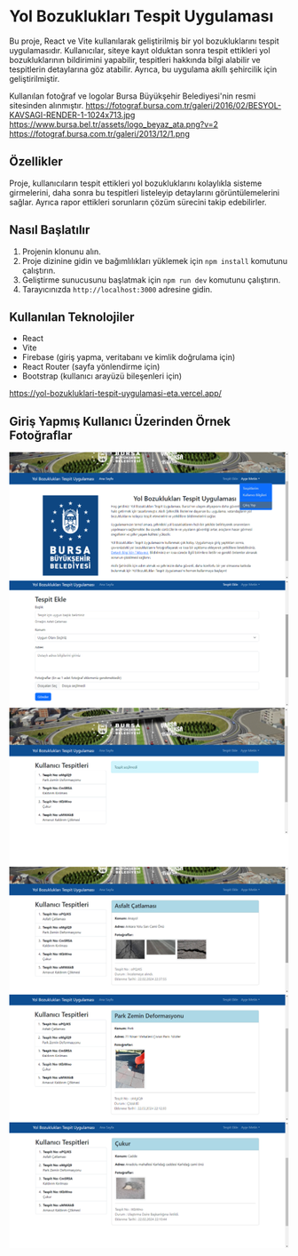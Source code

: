 # Yol Bozuklukları Tespit Uygulaması

Bu proje, React ve Vite kullanılarak geliştirilmiş bir yol bozukluklarını tespit uygulamasıdır. Kullanıcılar, siteye kayıt olduktan sonra tespit ettikleri yol bozukluklarının bildirimini yapabilir, tespitleri hakkında bilgi alabilir ve tespitlerin detaylarına göz atabilir. Ayrıca, bu uygulama akıllı şehircilik için geliştirilmiştir.

Kullanılan fotoğraf ve logolar Bursa Büyükşehir Belediyesi'nin resmi sitesinden alınmıştır.
https://fotograf.bursa.com.tr/galeri/2016/02/BESYOL-KAVSAGI-RENDER-1-1024x713.jpg
https://www.bursa.bel.tr/assets/logo_beyaz_ata.png?v=2
https://fotograf.bursa.com.tr/galeri/2013/12/1.png

## Özellikler

Proje, kullanıcıların tespit ettikleri yol bozukluklarını kolaylıkla sisteme girmelerini, daha sonra bu tespitleri listeleyip detaylarını görüntülemelerini sağlar. Ayrıca rapor ettikleri sorunların çözüm sürecini takip edebilirler.

## Nasıl Başlatılır

1. Projenin klonunu alın.
2. Proje dizinine gidin ve bağımlılıkları yüklemek için `npm install` komutunu çalıştırın.
3. Geliştirme sunucusunu başlatmak için `npm run dev` komutunu çalıştırın.
4. Tarayıcınızda `http://localhost:3000` adresine gidin.

## Kullanılan Teknolojiler

- React
- Vite
- Firebase (giriş yapma, veritabanı ve kimlik doğrulama için)
- React Router (sayfa yönlendirme için)
- Bootstrap (kullanıcı arayüzü bileşenleri için)

https://yol-bozukluklari-tespit-uygulamasi-eta.vercel.app/

## Giriş Yapmış Kullanıcı Üzerinden Örnek Fotoğraflar

![Kullanıcı Girişi](/public/1.png)
![Tespit Ekle](/public/6.png)
![Tespitlerim Sayfası](/public/2.png)
![Örnek Tespit1](/public/3.png)
![Örnek Tespit2](/public/4.png)
![Örnek Tespit3](/public/5.png)

